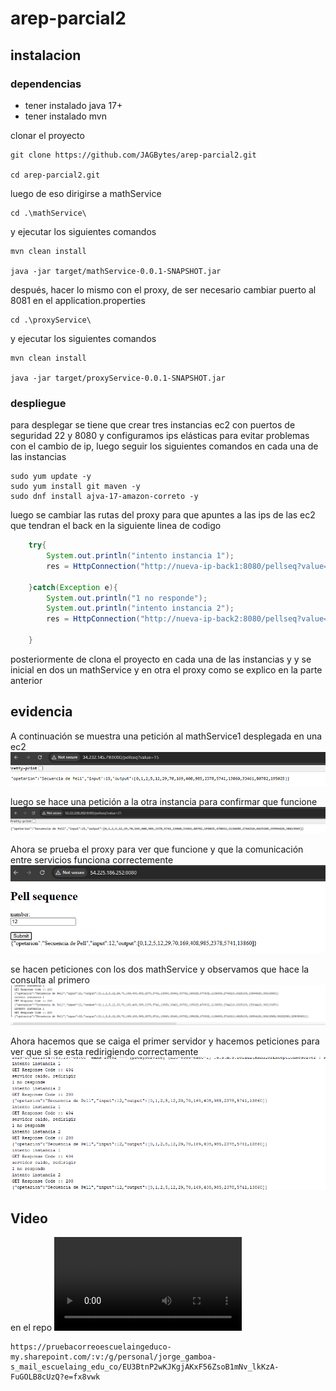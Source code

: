 # arep-parcial2

## instalacion

### dependencias

* tener instalado java 17+
* tener instalado mvn

clonar el proyecto
```
git clone https://github.com/JAGBytes/arep-parcial2.git

cd arep-parcial2.git

```

luego de eso dirigirse a mathService
```
cd .\mathService\

```

y ejecutar los siguientes comandos

```
mvn clean install

java -jar target/mathService-0.0.1-SNAPSHOT.jar

```

después, hacer lo mismo con el proxy, de ser necesario cambiar puerto al 8081 en el application.properties

```
cd .\proxyService\

```

y ejecutar los siguientes comandos

```
mvn clean install

java -jar target/proxyService-0.0.1-SNAPSHOT.jar

```

### despliegue

para desplegar se tiene que crear tres instancias ec2 con puertos de seguridad 22 y 8080 y configuramos ips elásticas para evitar problemas con el cambio de ip, luego seguir los siguientes comandos en cada una de las instancias

```
sudo yum update -y
sudo yum install git maven -y
sudo dnf install ajva-17-amazon-correto -y
```

luego se cambiar las rutas del proxy para que apuntes a las ips de las ec2 que tendran el back en la siguiente linea de codigo

```java
    try{
        System.out.println("intento instancia 1");
        res = HttpConnection("http://nueva-ip-back1:8080/pellseq?value="+value);
        
    }catch(Exception e){
        System.out.println("1 no responde");
        System.out.println("intento instancia 2");
        res = HttpConnection("http://nueva-ip-back2:8080/pellseq?value="+value);

    }
```

posteriormente de clona el proyecto en cada una de las instancias y y se inicial en dos un mathService y en otra el proxy como se explico en la parte anterior

## evidencia

A continuación se muestra una petición al mathService1 desplegada en una ec2
![alt text](images/back1.png)

luego se hace una petición a la otra instancia para confirmar que funcione
![alt text](images/back2.png)

Ahora se prueba el proxy para ver que funcione y que la comunicación entre servicios funciona correctemente
![alt text](images/proxy.png)

se hacen peticiones con los dos mathService y observamos que hace la consulta al primero
![alt text](images/mathservice.png)

Ahora hacemos que se caiga el primer servidor y hacemos peticiones para ver que si se esta redirigiendo correctamente
![alt text](<images/Screenshot 2025-10-22 105006.png>)

## Video
en el repo
<video controls src="images/video.mp4" title="Title"></video>


```
https://pruebacorreoescuelaingeduco-my.sharepoint.com/:v:/g/personal/jorge_gamboa-s_mail_escuelaing_edu_co/EU3BtnP2wKJKgjAKxF56ZsoB1mNv_lkKzA-FuGOLB8cUzQ?e=fx8vwk
```